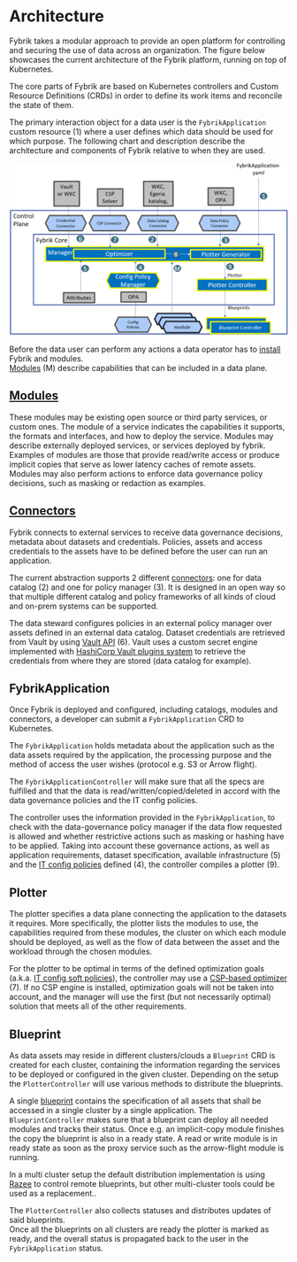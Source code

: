 # Architecture

Fybrik takes a modular approach to provide an open platform for controlling
and securing the use of data across an organization. The figure below showcases the
current architecture of the Fybrik platform, running on top of Kubernetes.

The core parts of Fybrik are based on Kubernetes controllers and Custom Resource Definitions (CRDs) in order to define its work items and reconcile the state of them.

The primary interaction object for a data user is the `FybrikApplication` custom resource (1) where a user defines which data should be used for which purpose. The following chart and description describe the architecture and components of Fybrik relative to when they are used.

![Architecture](../static/architecture.png)

Before the data user can perform any actions a data operator has to [install](../get-started/quickstart.md) Fybrik and modules.  
[Modules](./modules.md) (M) describe capabilities that can be included in a data plane. 

## [Modules](./modules.md)
These modules may be existing open source or third party services, or custom ones. The module of a service indicates the capabilities it supports, the formats and interfaces, and how to deploy the service.  Modules may describe externally deployed services, or services deployed by fybrik.  Examples of modules are those that provide read/write access or produce implicit copies that serve as lower latency caches of remote assets.  
Modules may also perform actions to enforce data governance policy decisions, such as masking or redaction as examples.

## [Connectors](./connectors.md)
Fybrik connects to external services to receive data governance decisions, metadata about datasets and credentials. Policies, assets and access credentials to the assets have to be defined before the user can run an application.

The current abstraction supports 2 different [connectors](./connectors.md): one for data catalog (2) and one for policy manager (3). It is designed in an open way so that multiple different catalog and policy frameworks of all kinds of cloud and on-prem systems can be supported.

The data steward configures policies  in an external policy manager over assets defined in an external data catalog. Dataset credentials are retrieved from Vault by using [Vault API](https://www.vaultproject.io/api) (6). Vault uses a custom secret engine implemented with [HashiCorp Vault plugins system](./vault_plugins.md) to retrieve the credentials from where they are stored (data catalog for example).

## FybrikApplication
Once Fybrik is deployed and configured, including catalogs, modules and connectors, a developer can submit a `FybrikApplication` CRD to Kubernetes.

The `FybrikApplication` holds metadata about the application such as the data assets required by the application, the processing purpose and the method of access the user wishes (protocol e.g. S3 or Arrow flight). 

The `FybrikApplicationController` will make sure that all the specs are fulfilled and that the data is read/written/copied/deleted in accord with the data governance policies and the IT config policies.

The controller uses the information provided in the `FybrikApplication`, to check with the data-governance policy manager if the data flow requested is allowed and whether restrictive actions such as masking or hashing have to be applied. Taking into account these governance actions, as well as application requirements, dataset specification, available infrastructure (5) and the [IT config policies](./config-policies.md) defined (4), the controller compiles a plotter (9).  

## Plotter
The plotter specifies a data plane connecting the application to the datasets it requires. More specifically, the plotter lists the modules to use, the capabilities required from these modules, the cluster on which each module should be deployed, as well as the flow of data between the asset and the workload through the chosen modules. 

For the plotter to be optimal in terms of the defined optimization goals (a.k.a. [IT config soft policies](../config-policies/#optimization-goals)), the controller may use a [CSP-based optimizer](./optimizer.md) (7). 
If no CSP engine is installed, optimization goals will not be taken into account, and the manager will use the first (but not necessarily optimal) solution that meets all of the other requirements.

## Blueprint
As data assets may reside in different clusters/clouds a `Blueprint` CRD is created for each cluster, containing the information regarding the services to be deployed or configured in the given cluster. Depending on the setup the `PlotterController` will use various methods to distribute the blueprints. 

A single [blueprint](../reference/crds.md#blueprint) contains the specification of all assets that shall be accessed in a single cluster by a single application.
The `BlueprintController` makes sure that a blueprint can deploy all needed modules and tracks their status. Once e.g. an implicit-copy module finishes the copy the blueprint is also in a ready state.
A read or write module is in ready state as soon as the proxy service such as the arrow-flight module is running.

In a multi cluster setup the default distribution implementation is using [Razee](http://razee.io) to control remote blueprints, but other multi-cluster tools could be used as a replacement..  

The `PlotterController` also collects statuses and distributes updates of said blueprints.  
Once all the blueprints on all clusters are ready the plotter is marked as ready, and the overall status is propagated back to the user in the `FybrikApplication` status.

